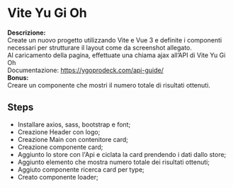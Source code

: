 # Vite Yu Gi Oh

**Descrizione:**<br>
Create un nuovo progetto utilizzando Vite e Vue 3 e definite i componenti necessari per strutturare il layout come da screenshot allegato.<br>
Al caricamento della pagina, effettuate una chiama ajax all’API di Vite Yu Gi Oh<br>
Documentazione: https://ygoprodeck.com/api-guide/<br>
**Bonus:**<br>
Creare un componente che mostri il numero totale di risultati ottenuti.<br>

## Steps

- Installare axios, sass, bootstrap e font;
- Creazione Header con logo;
- Creazione Main con contenitore card;
- Creazione componente card;
- Aggiunto lo store con l'Api e ciclata la card prendendo i dati dallo store;
- Aggiunto elemento che mostra numero totale dei risultati ottenuti;
- Aggiuto componente ricerca card per type;
- Creato componente loader;
